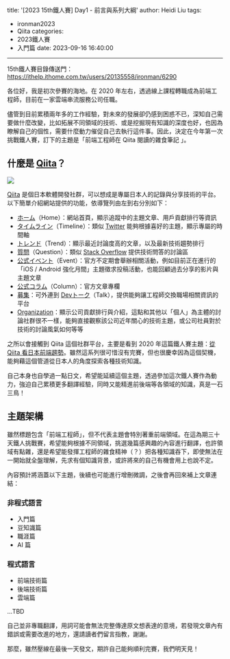 title: '[2023 15th鐵人賽] Day1 - 前言與系列大綱'
author: Heidi Liu
tags:
  - ironman2023
  - Qiita
categories:
  - 2023鐵人賽
  - 入門篇
date: 2023-09-16 16:40:00
---

15th鐵人賽目錄傳送門：https://ithelp.ithome.com.tw/users/20135558/ironman/6290

<!--more-->

各位好，我是初次參賽的海地。在 2020 年左右，透過線上課程轉職成為前端工程師，目前在一家雲端串流服務公司任職。

儘管到目前累積兩年多的工作經驗，對未來的發展卻仍感到困惑不已，深知自己需要做什麼改變，比如拓展不同領域的技術、或是挖掘現有知識的深度也好，也因為瞭解自己的個性，需要什麼動力催促自己去執行這件事。因此，決定在今年第一次挑戰鐵人賽，訂下的主題是「前端工程師在 Qiita 閱讀的雜食筆記 」。

## 什麼是 [Qiita](https://qiita.com/)？

![](https://hackmd.io/_uploads/HkS6XJm1T.png)

[Qiita](https://qiita.com/) 是個日本軟體開發社群，可以想成是專屬日本人的記錄與分享技術的平台。以下簡單介紹網站提供的功能，依導覽列由左到右分別如下：

- [ホーム](https://qiita.com/)（Home）：網站首頁，顯示追蹤中的主題文章、用戶貢獻排行等資訊
- [タイムライン](https://qiita.com/timeline)（Timeline）：類似 [Twitter](https://twitter.com/) 能夠根據喜好的主題，顯示專屬的時間軸
- [トレンド](https://qiita.com/trend)（Trend）：顯示最近討論度高的文章，以及最新技術趨勢排行
- [質問](https://qiita.com/question-feed)（Question）：類似 [Stack Overflow](https://stackoverflow.com/) 提供技術問答的討論區
- [公式イベント](https://qiita.com/official-events)（Event）：官方不定期會舉辦相關活動，例如目前正在進行的「iOS / Android 強化月間」主題徵求投稿活動，也能回顧過去分享的影片與主題文章
- [公式コラム](https://qiita.com/official-columns)（Column）：官方文章專欄
- [募集](https://qiita.com/opportunities)：可外連到 [Devトーク](https://jobs.qiita.com/dev_talks/about)（Talk），提供能夠讓工程師交換職場相關資訊的平台
- [Organization](https://qiita.com/organizations)：顯示公司貢獻排行與介紹，這點和其他以「個人」為主體的討論社群很不一樣，能夠直接觀察該公司近年關心的技術主題，或公司社員對於技術的討論風氣如何等等

之所以會接觸到 Qiita 這個社群平台，主要是看到 2020 年這篇鐵人賽主題：[從 Qiita 看日本前端趨勢](https://ithelp.ithome.com.tw/users/20129711/ironman/3224)。雖然這系列很可惜沒有完賽，但也很慶幸因為這個契機，能夠藉這個管道從日本人的角度探索各種技術知識。

自己本身也自學過一點日文，希望能延續這個主題，透過參加這次鐵人賽作為動力，強迫自己累積更多翻譯經驗，同時又能精進前後端等各領域的知識，真是一石三鳥！

## 主題架構

雖然標題包含「前端工程師」，但不代表主題會特別著重前端領域。在這為期三十天鐵人挑戰賽，希望能夠根據不同領域，挑選幾篇感興趣的內容進行翻譯，也許領域有點雜，還是希望能發揮工程師的雜食精神（？）把各種知識吞下，即使無法在一開始就全盤理解，先求有個知識背景，或許將來的自己有機會用上也說不定。

內容預計將涵蓋以下主題，後續也可能進行增刪微調，之後會再回來補上文章連結：


### 非程式語言

* 入門篇
* 豆知識篇
* 職涯篇
* AI 篇

### 程式語言

* 前端技術篇
* 後端技術篇
* 雲端篇

...TBD

自己並非專職翻譯，用詞可能會無法完整傳達原文想表達的意境，若發現文章內有錯誤或需要改進的地方，還請讀者們留言指教，謝謝。

那麼，雖然壓線在最後一天發文，期許自己能夠順利完賽，我們明天見！

